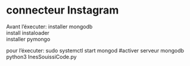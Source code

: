 # connecteur Instagram


Avant l’éxecuter: 
installer mongodb <br>
install instaloader <br>
installer pymongo <br>

pour  l’éxecuter:
sudo systemctl start  mongod #activer serveur mongodb <br>
python3 InesSouissiCode.py 
